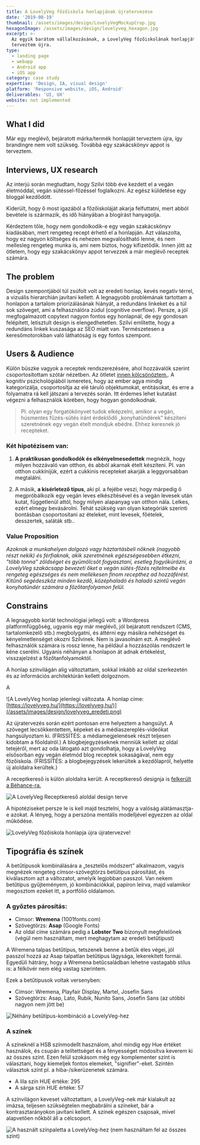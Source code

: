 ```yaml
---
title: A LovelyVeg főzőiskola honlapjának újratervezése
date: '2019-08-19'
thumbnail: /assets/images/design/LovelyVegMockupCrop.jpg
hexagonImage: /assets/images/design/lovelyveg_hexagon.jpg
excerpt: >-
  Az egyik barátom vállalkozásának, a LovelyVeg főzőiskolának honlapját
  terveztem újra.
type:
  - landing page
  - webapp
  - Android app
  - iOS app
category: case study
expertise: 'Design, IA, visual design'
platform: 'Responsive website, iOS, Android'
deliverables: 'UI, UX'
website: not implemented
---
```

## What I did

Már egy meglévő, bejáratott márka/termék honlapját terveztem újra, így brandingre nem volt szükség. Továbbá egy szakácskönyv appot is terveztem.

## Interviews, UX research

Az interjú során megtudtam, hogy Szilvi több éve kezdett el a vegán életmóddal, vegán sütéssel-főzéssel foglalkozni. Az egész küldetése egy bloggal kezdődött.

Kiderült, hogy ő most igazából a főzőiskoláját akarja felfuttatni, mert abból bevétele is származik, és idő hiányában a blogírást hanyagolja.

Kérdeztem tőle, hogy nem gondolkodik-e egy vegán szakácskönyv kiadásában, mert rengeteg recept érhető el a honlapján. Azt válaszolta, hogy ez nagyon költséges és nehezen megvalósítható lenne, és nem mellesleg rengeteg munka is, ami nem biztos, hogy kifizetődik. Innen jött az ötletem, hogy egy szakácskönyv appot tervezzek a már meglévő receptek számára.

## The problem

Design szempontjából túl zsúfolt volt az eredeti honlap, kevés negatív térrel, a vizuális hierarchián javítani kellett.
A legnagyobb problémának tartottam a honlapon a tartalom priorizálásának hiányát, a redundáns linkeket és a túl sok szöveget, ami a felhasználóra zúdul (cognitive overflow).
Persze, a jól megfogalmazott copytext nagyon fontos egy honlapnál, de egy gondosan felépített, letisztult design is elengedhetetlen. Szilvi említette, hogy a redundáns linkek kuszasága az SEO miatt van. Természetesen a keresőmotorokban való láthatóság is egy fontos szempont.


## Users & Audience

Külön büszke vagyok a receptek rendszerezésére, ahol hozzávalók szerint csoportosítottam szótár nézetben. Az ötletet [innen kölcsönöztem.](https://www.spellitout.xyz/glossary/). A kognitív pszichológiából ismeretes, hogy az ember agya mindig kategorizálja, csoportosítja az elé táruló objektumokat, entitásokat, és erre a folyamatra rá kell játszani a tervezés során. Itt érdemes lehet kutatást végezni a felhasználók körében, hogy hogyan gondolkodnak.

> Pl. olyan egy forgatókönyvet tudok elképzelni, amikor a vegán, húsmentes fűzés-sütés iránt érdeklődő „konyhatündérek” készíteni szeretnének egy vegán ételt mondjuk ebédre. Ehhez keresnek jó recepteket.

### Két hipotézisem van:

1. **A praktikusan gondolkodók és elkényelmesedettek** megnézik, hogy milyen hozzávaló van otthon, és abból akarnak ételt készíteni. Pl. van otthon cukkínijük, ezért a cukkinis recepteket akarják a leggyorsabban megtalálni.

2. A másik, **a kísérletező típus**, aki pl. a fejébe veszi, hogy márpedig ő megpróbálkozik egy vegán leves elkészítésével és a vegán levesek után kutat, függetlenül attól, hogy milyen alapanyag van otthon nála. Lelkes, ezért elmegy bevásárolni. Tehát szükség van olyan kategóriák szerinti bontásban csoportosítani az ételeket, mint levesek, főételek, desszertek, saláták stb..


### Value Proposition

*Azoknak a munkahelyen dolgozó vagy háztartásbeli nőknek (nagyobb részt nekik) és férfiaknak, akik szeretnének egészségesebben étkezni, "több tonna" zöldséget és gyümölcsöt fogyasztani, esetleg fogyókúrázni, a LovelyVeg szakácsapp bevezeti őket a vegán sütés-főzés rejtelmeibe és rengeteg egészséges és nem mellékesen finom recepthez ad hozzáférést. Kitűnő segédeszköz minden kezdő, középhaladó és haladó szintű vegán konyhatündér számára a főzőtanfolyamon felül.*


## Constrains
A legnagyobb korlát technológiai jellegű volt: a Wordpress platformfüggőség, ugyanis egy már meglévő, jól bejáratott rendszert (CMS, tartalomkezelő stb.) megbolygatni, és áttérni egy másikra nehézséget és kényelmetlenséget okozni Szilvinek. Nem is javasolnám ezt. A meglévő felhasználók számára is rossz lenne, ha például a hozzászólás rendszert le kéne cserélni. Ugyanis néhányan a honlapon át adnak értékelést, visszajelzést a főzőtanfolyamoktól.


A honlap színvilágán alig változtattam, sokkal inkább az oldal szerkezetén és az információs architektúrán kellett dolgoznom.

A

![A LovelyVeg honlap jelenlegi változata. A honlap címe: [https://lovelyveg.hu/](https://lovelyveg.hu/)](/assets/images/design/lovelyveg_eredeti.png)




Az újratervezés során ezért pontosan erre helyeztem a hangsúlyt. A szöveget lecsökkentettem, képeket és a médiaszereplés-videókat hangsúlyoztam ki. (FRISSÍTÉS: a médiamegjelenések részt teljesen kidobtam a főoldalról.) A blogbejegyzéseknek menniük kellett az oldal tetejéről, mert az oda látogató azt gondolhatja, hogy a LovelyVeg elsősorban egy vegán életmód blog receptek sokaságával, nem egy főzőiskola. (FRISSÍTÉS: a blogbejegyzések lekerültek a kezdőlapról, helyette új aloldalra kerültek.)

A receptkereső is külön aloldalra került. A receptkereső designja is [felkerült a Béhance-ra.](https://www.behance.net/gallery/86940591/LovelyVeg-Recipe-Search-Page)

![A LovelyVeg Receptkereső aloldal design terve](
https://mir-s3-cdn-cf.behance.net/project_modules/max_1200/db781686940591.5da88fc067600.png)






A hipotéziseket persze le is kell majd tesztelni, hogy a valóság alátámasztja-e azokat. A lényeg, hogy a perszóna mentális modelljével egyezzen az oldal működése.

![LovelyVeg főzőiskola honlapja újra újratervezve!](
https://mir-s3-cdn-cf.behance.net/project_modules/max_1200/b3914b87343695.5db5912900ce5.png)


## Tipográfia és színek

A betűtípusok kombinálására a „tesztelős módszert” alkalmazom, vagyis megnézek rengeteg címsor-szövegtörzs betűtípus párosítást, és kiválasztom azt a változatot, amelyik legjobban passzol. Van nekem betűtípus gyűjteményem, jó kombinációkkal, papíron leírva, majd valamikor megosztom ezeket itt, a portfólió oldalamon.

### A győztes párosítás:
* Címsor: **Wremena** (1001fonts.com)
* Szövegtörzs: **Asap** (Google Fonts)
* Az oldal címe számára pedig a **Lobster Two** bizonyult megfelelőnek (végül nem használtam, mert meghagytam az eredeti betűtípust)

A Wremena talpas betűtípus, tetszenek benne a betűk éles végei, jól passzol hozzá az Asap talpatlan betűtípus lágysága, lekerekített formái. Egyedüli hátrány, hogy a Wremena betűcsaládban lehetne vastagabb stílus is: a félkövér nem elég vastag szerintem.

Ezek a betűtípusok voltak versenyben:
* Címsor: Wremena, Playfair Display, Martel, Josefin Sans
* Szövegtörzs: Asap, Lato, Rubik, Nunito Sans, Josefin Sans (az utóbbi nagyon nem jött be)

![Néhány betűtípus-kombináció a LovelyVeg-hez](/assets/images/design/lovelyveg_font_combinations.png)

### A színek

A színeknél a HSB színmodellt használom, ahol mindig egy Hue értéket használok, és csupán a telítettséget és a fényességet módosítva keverem ki az összes színt. Ezen felül szokásom még egy komplementer színt is választani, hogy kiemeljek fontos elemeket, "signifier"-eket. Szintén választok színt pl. a hiba-/sikerüzenetek számára.

* A lila szín HUE értéke: 295
* A sárga szín HUE értéke: 57

A színvilágon keveset változtattam, a LovelyVeg-nek már kialakult az imázsa, teljesen szükségtelen megbabrálni a színeket, bár a kontrasztarányokon javítani kellett. A színek egészen csajosak, mivel alapvetően nőkből áll a célcsoport.

![A használt színpaletta a LovelyVeg-hez (nem használtam fel az összes színt)](/assets/images/design/lovelyveg_colors.png)
